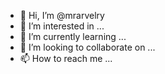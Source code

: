 - 👋 Hi, I’m @mrarvelry
- 👀 I’m interested in ...
- 🌱 I’m currently learning ...
- 💞️ I’m looking to collaborate on ...
- 📫 How to reach me ...

<!---
mrarvelry/mrarvelry is a ✨ special ✨ repository because its `README.md` (this file) appears on your GitHub profile.
You can click the Preview link to take a look at your changes.
--->
